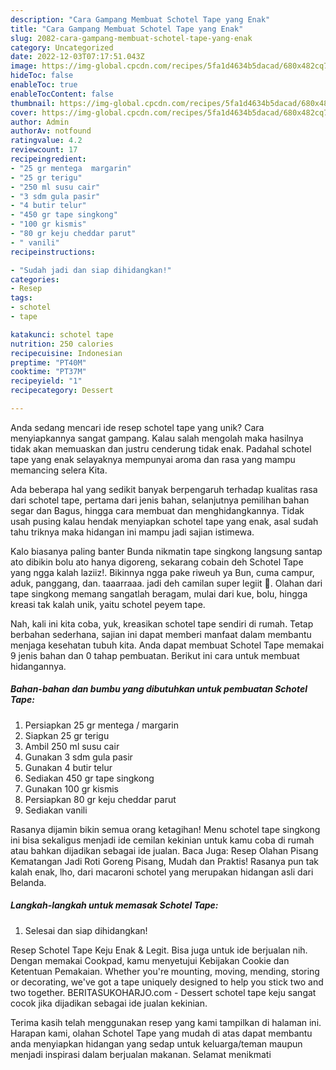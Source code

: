 ```yaml
---
description: "Cara Gampang Membuat Schotel Tape yang Enak"
title: "Cara Gampang Membuat Schotel Tape yang Enak"
slug: 2082-cara-gampang-membuat-schotel-tape-yang-enak
category: Uncategorized
date: 2022-12-03T07:17:51.043Z
image: https://img-global.cpcdn.com/recipes/5fa1d4634b5dacad/680x482cq70/schotel-tape-foto-resep-utama.jpg
hideToc: false
enableToc: true
enableTocContent: false
thumbnail: https://img-global.cpcdn.com/recipes/5fa1d4634b5dacad/680x482cq70/schotel-tape-foto-resep-utama.jpg
cover: https://img-global.cpcdn.com/recipes/5fa1d4634b5dacad/680x482cq70/schotel-tape-foto-resep-utama.jpg
author: Admin
authorAv: notfound
ratingvalue: 4.2
reviewcount: 17
recipeingredient:
- "25 gr mentega  margarin"
- "25 gr terigu"
- "250 ml susu cair"
- "3 sdm gula pasir"
- "4 butir telur"
- "450 gr tape singkong"
- "100 gr kismis"
- "80 gr keju cheddar parut"
- " vanili"
recipeinstructions:

- "Sudah jadi dan siap dihidangkan!"
categories:
- Resep
tags:
- schotel
- tape

katakunci: schotel tape 
nutrition: 250 calories
recipecuisine: Indonesian
preptime: "PT40M"
cooktime: "PT37M"
recipeyield: "1"
recipecategory: Dessert

---
```





Anda sedang mencari ide resep schotel tape yang unik? Cara menyiapkannya sangat gampang. Kalau salah mengolah maka hasilnya tidak akan memuaskan dan justru cenderung tidak enak. Padahal schotel tape yang enak selayaknya mempunyai aroma dan rasa yang mampu memancing selera Kita.





Ada beberapa hal yang sedikit banyak berpengaruh terhadap kualitas rasa dari schotel tape, pertama dari jenis bahan, selanjutnya pemilihan bahan segar dan Bagus, hingga cara membuat dan menghidangkannya. Tidak usah pusing kalau hendak menyiapkan schotel tape yang enak,      asal sudah tahu triknya maka hidangan ini mampu jadi sajian istimewa.














Kalo biasanya paling banter Bunda nikmatin tape singkong langsung santap ato dibikin bolu ato hanya digoreng, sekarang cobain deh Schotel Tape yang ngga kalah laziiz!. Bikinnya ngga pake riweuh ya Bun, cuma campur, aduk, panggang, dan. taaarraaa. jadi deh camilan super legiit 🤤. Olahan dari tape singkong memang sangatlah beragam, mulai dari kue, bolu, hingga kreasi tak kalah unik, yaitu schotel peyem tape.






Nah, kali ini kita coba, yuk, kreasikan schotel tape sendiri di rumah. Tetap berbahan sederhana, sajian ini dapat memberi manfaat dalam membantu menjaga kesehatan tubuh kita. Anda dapat membuat Schotel Tape memakai 9 jenis bahan dan 0 tahap pembuatan. Berikut ini cara untuk membuat hidangannya.

<!--inarticleads1-->

##### Bahan-bahan dan bumbu yang dibutuhkan untuk pembuatan Schotel Tape:

1. Persiapkan 25 gr mentega / margarin
1. Siapkan 25 gr terigu
1. Ambil 250 ml susu cair
1. Gunakan 3 sdm gula pasir
1. Gunakan 4 butir telur
1. Sediakan 450 gr tape singkong
1. Gunakan 100 gr kismis
1. Persiapkan 80 gr keju cheddar parut
1. Sediakan  vanili


Rasanya dijamin bikin semua orang ketagihan! Menu schotel tape singkong ini bisa sekaligus menjadi ide cemilan kekinian untuk kamu coba di rumah atau bahkan dijadikan sebagai ide jualan. Baca Juga: Resep Olahan Pisang Kematangan Jadi Roti Goreng Pisang, Mudah dan Praktis! Rasanya pun tak kalah enak, lho, dari macaroni schotel yang merupakan hidangan asli dari Belanda. 

<!--inarticleads2-->

##### Langkah-langkah untuk memasak Schotel Tape:


1. Selesai dan siap dihidangkan!

Resep Schotel Tape Keju Enak &amp; Legit. Bisa juga untuk ide berjualan nih. Dengan memakai Cookpad, kamu menyetujui Kebijakan Cookie dan Ketentuan Pemakaian. Whether you&#39;re mounting, moving, mending, storing or decorating, we&#39;ve got a tape uniquely designed to help you stick two and two together. BERITASUKOHARJO.com - Dessert schotel tape keju sangat cocok jika dijadikan sebagai ide jualan kekinian. 

Terima kasih telah menggunakan resep yang kami tampilkan di halaman ini. Harapan kami, olahan Schotel Tape yang mudah di atas dapat membantu anda menyiapkan hidangan yang sedap untuk keluarga/teman maupun menjadi inspirasi dalam berjualan makanan. Selamat menikmati
